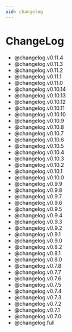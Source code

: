 ```yaml
---
uid: changelog
---
```


# ChangeLog

* @changelog.v0.11.4
* @changelog.v0.11.3
* @changelog.v0.11.2
* @changelog.v0.11.1
* @changelog.v0.11.0
* @changelog.v0.10.14
* @changelog.v0.10.13
* @changelog.v0.10.12
* @changelog.v0.10.11
* @changelog.v0.10.10
* @changelog.v0.10.9
* @changelog.v0.10.8
* @changelog.v0.10.7
* @changelog.v0.10.6
* @changelog.v0.10.5
* @changelog.v0.10.4
* @changelog.v0.10.3
* @changelog.v0.10.2
* @changelog.v0.10.1
* @changelog.v0.10.0
* @changelog.v0.9.9
* @changelog.v0.9.8
* @changelog.v0.9.7
* @changelog.v0.9.6
* @changelog.v0.9.5
* @changelog.v0.9.4
* @changelog.v0.9.3
* @changelog.v0.9.2
* @changelog.v0.9.1
* @changelog.v0.9.0
* @changelog.v0.8.2
* @changelog.v0.8.1
* @changelog.v0.8.0
* @changelog.v0.7.8
* @changelog.v0.7.7
* @changelog.v0.7.6
* @changelog.v0.7.5
* @changelog.v0.7.4
* @changelog.v0.7.3
* @changelog.v0.7.2
* @changelog.v0.7.1
* @changelog.v0.7.0
* @changelog.full